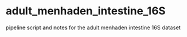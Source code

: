 # adult_menhaden_intestine_16S
pipeline script and notes for the adult menhaden intestine 16S dataset
